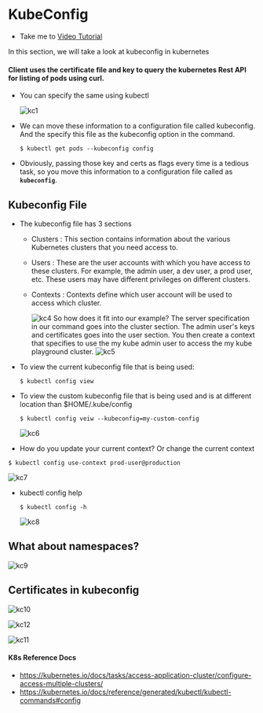 # KubeConfig

- Take me to [Video Tutorial](https://kodekloud.com/topic/kubeconfig/)

In this section, we will take a look at kubeconfig in kubernetes

#### Client uses the certificate file and key to query the kubernetes Rest API for listing of pods using curl.

- You can specify the same using kubectl
  
  ![kc1](../../images/kc1.PNG)
- We can move these information to a configuration file called kubeconfig. And the specify this file as the kubeconfig option in the command.
  
  ```
  $ kubectl get pods --kubeconfig config
  ```
- Obviously, passing those key and certs as flags every time is a tedious task, so you move this information to a configuration file called as **`kubeconfig`**.

## Kubeconfig File

- The kubeconfig file has 3 sections
  
  - Clusters : This section contains information about the various Kubernetes clusters that you need access to.
  - Users : These are the user accounts with which you have access to these clusters.
    For example, the admin user, a dev user, a prod user, etc. These users may have different privileges on different clusters.
  - Contexts : Contexts define which user account will be used to access which cluster.
    
    ![kc4](../../images/kc4.PNG)
    So how does it fit into our example?
    The server specification in our command goes into the cluster section. The admin user's keys and certificates goes into the user section.
    You then create a context that specifies to use the my kube admin user to access the my kube playground cluster.
    ![kc5](../../images/kc5.PNG)
- To view the current kubeconfig file that is being used:
  
  ```
  $ kubectl config view
  ```
- To view the custom kubeconfig file that is being used and is at different location than $HOME/.kube/config
  
  ```
  $ kubectl config veiw --kubeconfig=my-custom-config
  ```
  
  ![kc6](../../images/kc6.PNG)
  
- How do you update your current context? Or change the current context

```
$ kubectl config use-context prod-user@production
```
  ![kc7](../../images/kc7.PNG)

- kubectl config help
  
  ```
  $ kubectl config -h
  ```
  
  ![kc8](../../images/kc8.PNG)

## What about namespaces?

![kc9](../../images/kc9.PNG)

## Certificates in kubeconfig

![kc10](../../images/kc10.PNG)

![kc12](../../images/kc12.PNG)

![kc11](../../images/kc11.PNG)

#### K8s Reference Docs

- https://kubernetes.io/docs/tasks/access-application-cluster/configure-access-multiple-clusters/
- https://kubernetes.io/docs/reference/generated/kubectl/kubectl-commands#config

